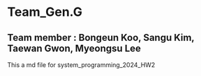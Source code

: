 # Team_Gen.G
## Team member : Bongeun Koo, Sangu Kim, Taewan Gwon, Myeongsu Lee
This a md file for system_programming_2024_HW2
